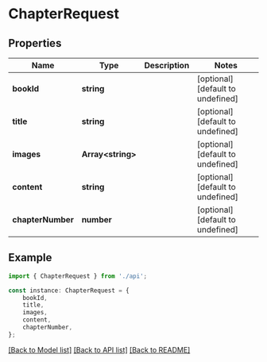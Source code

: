 # ChapterRequest


## Properties

Name | Type | Description | Notes
------------ | ------------- | ------------- | -------------
**bookId** | **string** |  | [optional] [default to undefined]
**title** | **string** |  | [optional] [default to undefined]
**images** | **Array&lt;string&gt;** |  | [optional] [default to undefined]
**content** | **string** |  | [optional] [default to undefined]
**chapterNumber** | **number** |  | [optional] [default to undefined]

## Example

```typescript
import { ChapterRequest } from './api';

const instance: ChapterRequest = {
    bookId,
    title,
    images,
    content,
    chapterNumber,
};
```

[[Back to Model list]](../README.md#documentation-for-models) [[Back to API list]](../README.md#documentation-for-api-endpoints) [[Back to README]](../README.md)
